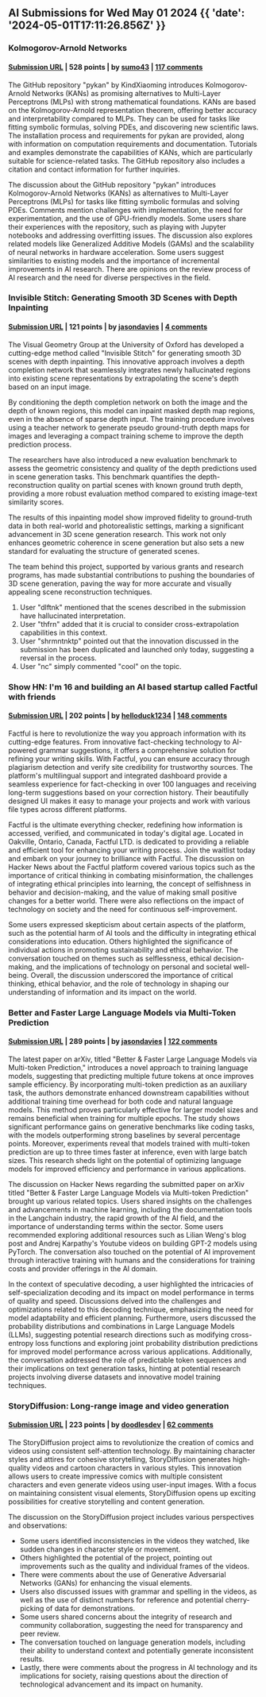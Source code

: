 ## AI Submissions for Wed May 01 2024 {{ 'date': '2024-05-01T17:11:26.856Z' }}

### Kolmogorov-Arnold Networks

#### [Submission URL](https://github.com/KindXiaoming/pykan) | 528 points | by [sumo43](https://news.ycombinator.com/user?id=sumo43) | [117 comments](https://news.ycombinator.com/item?id=40219205)

The GitHub repository "pykan" by KindXiaoming introduces Kolmogorov-Arnold Networks (KANs) as promising alternatives to Multi-Layer Perceptrons (MLPs) with strong mathematical foundations. KANs are based on the Kolmogorov-Arnold representation theorem, offering better accuracy and interpretability compared to MLPs. They can be used for tasks like fitting symbolic formulas, solving PDEs, and discovering new scientific laws. The installation process and requirements for pykan are provided, along with information on computation requirements and documentation. Tutorials and examples demonstrate the capabilities of KANs, which are particularly suitable for science-related tasks. The GitHub repository also includes a citation and contact information for further inquiries.

The discussion about the GitHub repository "pykan" introduces Kolmogorov-Arnold Networks (KANs) as alternatives to Multi-Layer Perceptrons (MLPs) for tasks like fitting symbolic formulas and solving PDEs. Comments mention challenges with implementation, the need for experimentation, and the use of GPU-friendly models. Some users share their experiences with the repository, such as playing with Jupyter notebooks and addressing overfitting issues. The discussion also explores related models like Generalized Additive Models (GAMs) and the scalability of neural networks in hardware acceleration. Some users suggest similarities to existing models and the importance of incremental improvements in AI research. There are opinions on the review process of AI research and the need for diverse perspectives in the field.

### Invisible Stitch: Generating Smooth 3D Scenes with Depth Inpainting

#### [Submission URL](https://research.paulengstler.com/invisible-stitch/) | 121 points | by [jasondavies](https://news.ycombinator.com/user?id=jasondavies) | [4 comments](https://news.ycombinator.com/item?id=40221345)

The Visual Geometry Group at the University of Oxford has developed a cutting-edge method called "Invisible Stitch" for generating smooth 3D scenes with depth inpainting. This innovative approach involves a depth completion network that seamlessly integrates newly hallucinated regions into existing scene representations by extrapolating the scene's depth based on an input image.

By conditioning the depth completion network on both the image and the depth of known regions, this model can inpaint masked depth map regions, even in the absence of sparse depth input. The training procedure involves using a teacher network to generate pseudo ground-truth depth maps for images and leveraging a compact training scheme to improve the depth prediction process.

The researchers have also introduced a new evaluation benchmark to assess the geometric consistency and quality of the depth predictions used in scene generation tasks. This benchmark quantifies the depth-reconstruction quality on partial scenes with known ground truth depth, providing a more robust evaluation method compared to existing image-text similarity scores.

The results of this inpainting model show improved fidelity to ground-truth data in both real-world and photorealistic settings, marking a significant advancement in 3D scene generation research. This work not only enhances geometric coherence in scene generation but also sets a new standard for evaluating the structure of generated scenes.

The team behind this project, supported by various grants and research programs, has made substantial contributions to pushing the boundaries of 3D scene generation, paving the way for more accurate and visually appealing scene reconstruction techniques.

1. User "dlftnk" mentioned that the scenes described in the submission have hallucinated interpretation.
2. User "thfrn" added that it is crucial to consider cross-extrapolation capabilities in this context.
3. User "shrmntnktp" pointed out that the innovation discussed in the submission has been duplicated and launched only today, suggesting a reversal in the process.
4. User "nc" simply commented "cool" on the topic.

### Show HN: I'm 16 and building an AI based startup called Factful with friends

#### [Submission URL](https://factful.io/) | 202 points | by [helloduck1234](https://news.ycombinator.com/user?id=helloduck1234) | [148 comments](https://news.ycombinator.com/item?id=40222051)

Factful is here to revolutionize the way you approach information with its cutting-edge features. From innovative fact-checking technology to AI-powered grammar suggestions, it offers a comprehensive solution for refining your writing skills. With Factful, you can ensure accuracy through plagiarism detection and verify site credibility for trustworthy sources. The platform's multilingual support and integrated dashboard provide a seamless experience for fact-checking in over 100 languages and receiving long-term suggestions based on your correction history. Their beautifully designed UI makes it easy to manage your projects and work with various file types across different platforms.

Factful is the ultimate everything checker, redefining how information is accessed, verified, and communicated in today's digital age. Located in Oakville, Ontario, Canada, Factful LTD. is dedicated to providing a reliable and efficient tool for enhancing your writing process. Join the waitlist today and embark on your journey to brilliance with Factful. The discussion on Hacker News about the Factful platform covered various topics such as the importance of critical thinking in combating misinformation, the challenges of integrating ethical principles into learning, the concept of selfishness in behavior and decision-making, and the value of making small positive changes for a better world. There were also reflections on the impact of technology on society and the need for continuous self-improvement.

Some users expressed skepticism about certain aspects of the platform, such as the potential harm of AI tools and the difficulty in integrating ethical considerations into education. Others highlighted the significance of individual actions in promoting sustainability and ethical behavior. The conversation touched on themes such as selflessness, ethical decision-making, and the implications of technology on personal and societal well-being. Overall, the discussion underscored the importance of critical thinking, ethical behavior, and the role of technology in shaping our understanding of information and its impact on the world.

### Better and Faster Large Language Models via Multi-Token Prediction

#### [Submission URL](https://arxiv.org/abs/2404.19737) | 289 points | by [jasondavies](https://news.ycombinator.com/user?id=jasondavies) | [122 comments](https://news.ycombinator.com/item?id=40220851)

The latest paper on arXiv, titled "Better & Faster Large Language Models via Multi-token Prediction," introduces a novel approach to training language models, suggesting that predicting multiple future tokens at once improves sample efficiency. By incorporating multi-token prediction as an auxiliary task, the authors demonstrate enhanced downstream capabilities without additional training time overhead for both code and natural language models. This method proves particularly effective for larger model sizes and remains beneficial when training for multiple epochs. The study shows significant performance gains on generative benchmarks like coding tasks, with the models outperforming strong baselines by several percentage points. Moreover, experiments reveal that models trained with multi-token prediction are up to three times faster at inference, even with large batch sizes. This research sheds light on the potential of optimizing language models for improved efficiency and performance in various applications.

The discussion on Hacker News regarding the submitted paper on arXiv titled "Better & Faster Large Language Models via Multi-token Prediction" brought up various related topics. Users shared insights on the challenges and advancements in machine learning, including the documentation tools in the Langchain industry, the rapid growth of the AI field, and the importance of understanding terms within the sector. Some users recommended exploring additional resources such as Lilian Weng's blog post and Andrej Karpathy's Youtube videos on building GPT-2 models using PyTorch. The conversation also touched on the potential of AI improvement through interactive training with humans and the considerations for training costs and provider offerings in the AI domain.

In the context of speculative decoding, a user highlighted the intricacies of self-specialization decoding and its impact on model performance in terms of quality and speed. Discussions delved into the challenges and optimizations related to this decoding technique, emphasizing the need for model adaptability and efficient planning. Furthermore, users discussed the probability distributions and combinations in Large Language Models (LLMs), suggesting potential research directions such as modifying cross-entropy loss functions and exploring joint probability distribution predictions for improved model performance across various applications. Additionally, the conversation addressed the role of predictable token sequences and their implications on text generation tasks, hinting at potential research projects involving diverse datasets and innovative model training techniques.

### StoryDiffusion: Long-range image and video generation

#### [Submission URL](https://storydiffusion.github.io/) | 223 points | by [doodlesdev](https://news.ycombinator.com/user?id=doodlesdev) | [62 comments](https://news.ycombinator.com/item?id=40218021)

The StoryDiffusion project aims to revolutionize the creation of comics and videos using consistent self-attention technology. By maintaining character styles and attires for cohesive storytelling, StoryDiffusion generates high-quality videos and cartoon characters in various styles. This innovation allows users to create impressive comics with multiple consistent characters and even generate videos using user-input images. With a focus on maintaining consistent visual elements, StoryDiffusion opens up exciting possibilities for creative storytelling and content generation.

The discussion on the StoryDiffusion project includes various perspectives and observations:
- Some users identified inconsistencies in the videos they watched, like sudden changes in character style or movement.
- Others highlighted the potential of the project, pointing out improvements such as the quality and individual frames of the videos.
- There were comments about the use of Generative Adversarial Networks (GANs) for enhancing the visual elements.
- Users also discussed issues with grammar and spelling in the videos, as well as the use of distinct numbers for reference and potential cherry-picking of data for demonstrations.
- Some users shared concerns about the integrity of research and community collaboration, suggesting the need for transparency and peer review.
- The conversation touched on language generation models, including their ability to understand context and potentially generate inconsistent results.
- Lastly, there were comments about the progress in AI technology and its implications for society, raising questions about the direction of technological advancement and its impact on humanity.
